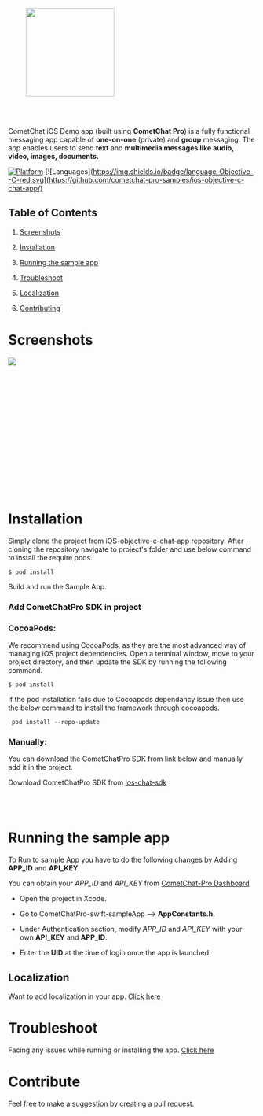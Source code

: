 <div style="width:100%">
	<div style="width:50%; display:inline-block">
		<p align="center">
		<img align="center" width="180" height="180" alt="" src="https://github.com/cometchat-pro/ios-swift-chat-app/blob/master/Screenshots/CometChat%20Logo.png">	
		</p>	
	</div>	
</div>
</br>
</br>
</div>

CometChat iOS Demo app (built using **CometChat Pro**) is a fully functional messaging app capable of **one-on-one** (private) and **group** messaging. The app enables users to send **text** and **multimedia messages like audio, video, images, documents.**

[![Platform](https://img.shields.io/badge/Platform-iOS-orange.svg)](https://cocoapods.org/pods/CometChatPro)
[![Languages](https://img.shields.io/badge/language-Objective--C-red.svg](https://github.com/cometchat-pro-samples/ios-objective-c-chat-app/)


## Table of Contents

1. [Screenshots](#Screenshots)

2. [Installation](#Installation)

3. [Running the sample app](#Running-the-sample-app)

4. [Troubleshoot](#Troubleshoot)

5. [Localization](#Localization)

5. [Contributing](#Contributing)


# Screenshots

<img align="left" src="https://github.com/cometchat-pro-samples/ios-objective-c-chat-app/blob/master/Screenshots/Screenshot.png">
   
<br></br><br></br><br></br><br></br><br></br><br></br><br></br><br></br>


# Installation
      
   Simply clone the project from iOS-objective-c-chat-app repository. After cloning the repository navigate to project's folder and use below command to install the require pods.
   
   ```
   $ pod install
   ```
   Build and run the Sample App.
  
   
   ### Add CometChatPro SDK in project
   
   ### CocoaPods:
   
   We recommend using CocoaPods, as they are the most advanced way of managing iOS project dependencies. Open a terminal   window, move to your project directory, and then update the SDK  by running the following command.
   
   ```
   $ pod install
   ```
   
   If the pod installation fails due to Cocoapods dependancy issue then use the below command to install the framework through cocoapods.
  
  ```
   pod install --repo-update
   ```
   
   ### Manually:
   
   You can download the CometChatPro SDK from link below and manually add it in the project.
   
   Download CometChatPro SDK from [ios-chat-sdk](https://github.com/cometchat-pro/ios-chat-sdk)
   
 <br></br>  


# Running the sample app

   To Run to sample App you have to do the following changes by Adding **APP_ID** and **API_KEY**.
   
   You can obtain your  *APP_ID* and *API_KEY* from [CometChat-Pro Dashboard](https://app.cometchat.com/)
          
   - Open the project in Xcode. 
          
   - Go to CometChatPro-swift-sampleApp -->  **AppConstants.h**.
                  
   - Under Authentication section, modify *APP_ID* and *API_KEY* with your own **API_KEY** and **APP_ID**.
   
   - Enter the **UID** at the time of login once the app is launched. 
    
    

## Localization 

Want to add localization in your app. [Click here](https://github.com/cometchat-pro-samples/ios-objective-c-chat-app/blob/master/Localization.md)


# Troubleshoot  

Facing any issues while running or installing the app. [Click here](https://github.com/cometchat-pro-samples/ios-objective-c-chat-app/blob/master/troubleshoot.md)

# Contribute 
   
   Feel free to make a suggestion by creating a pull request.

